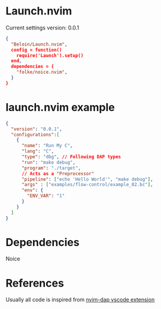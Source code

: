 # Launch.nvim

Current settings version: 0.0.1

```JSON
{
  "Beloin/Launch.nvim",
  config = function()
    require('Launch').setup()
  end,
  dependencies = {
    "folke/noice.nvim",
  }
}
```


# launch.nvim example

```JSON
{
  "version": "0.0.1",
  "configurations":[ 
    {
      "name": "Run My C",
      "lang": "C",
      "type": "dbg", // Following DAP types
      "run": "make debug",
      "program": "./target",
      // Acts as a "Preprocessor"
      "pipeline": ["echo 'Hello World'", "make debug"],
      "args" : ["examples/flow-control/example_02.bc"],
      "env": { 
        "ENV_VAR": "1" 
      }
    }
  ]
}
```

# Dependencies
Noice

# References

Usually all code is inspired from [nvim-dap vscode extension](https://github.com/mfussenegger/nvim-dap/blob/master/lua/dap/ext/vscode.lua) 
